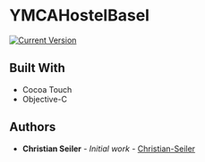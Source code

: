 # YMCAHostelBasel
[![Current Version](http://img.shields.io/badge/Version-1.3-green.svg)](https://github.com/Christian-Seiler/YMCAHostelBasel)


## Built With

* Cocoa Touch
* Objective-C

## Authors

* **Christian Seiler** - *Initial work* - [Christian-Seiler](https://github.com/Christian-Seiler)
